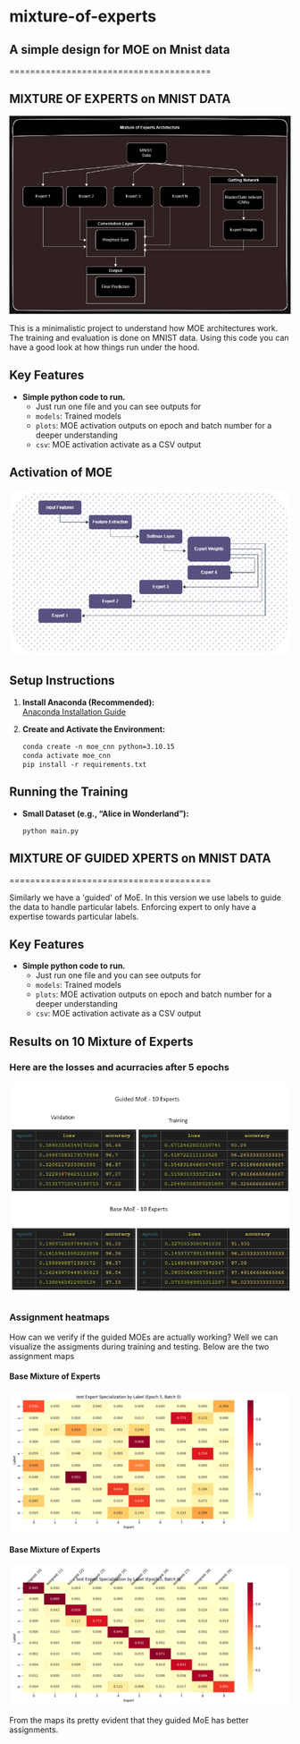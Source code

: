 # mixture-of-experts
## A simple design for MOE on Mnist data
=======================================
## MIXTURE OF EXPERTS on MNIST DATA

![Mixture of Experts Architecture](MOE-Arch.drawio.png)

</div>
 This is a minimalistic project to understand how MOE architectures work. The training and evaluation is done on MNIST data. 
 Using this code you can have a good look at how things run under the hood.

## Key Features

- **Simple python code to run.**  
  - Just run one file and you can see outputs for
  - `models`: Trained models
  - `plots`: MOE activation outputs on epoch and batch number for a deeper understanding 
  - `csv`: MOE activation activate as a CSV output

## Activation of MOE
![Gattin Network Activation](Gatting-Network-Decision.drawio.png)

## Setup Instructions

1. **Install Anaconda (Recommended):**  
   [Anaconda Installation Guide](https://docs.anaconda.com/)

2. **Create and Activate the Environment:**
   ```
   conda create -n moe_cnn python=3.10.15
   conda activate moe_cnn
   pip install -r requirements.txt
   ```

## Running the Training

- **Small Dataset (e.g., “Alice in Wonderland”):**
    
    ```
    python main.py
    ```

## MIXTURE OF GUIDED XPERTS on MNIST DATA
=======================================

</div>
 Similarly we have a 'guided' of MoE. In this version we use labels to guide the 
 data to handle particular labels. Enforcing expert to only have a expertise 
 towards particular labels.


## Key Features

- **Simple python code to run.**  
  - Just run one file and you can see outputs for
  - `models`: Trained models
  - `plots`: MOE activation outputs on epoch and batch number for a deeper understanding 
  - `csv`: MOE activation activate as a CSV output


## Results on 10 Mixture of Experts
### Here are the losses and acurracies after 5 epochs

![5 Epochs results](5-epochs-10-MOEs.png)

### Assignment heatmaps
How can we verify if the guided MOEs are actually working? Well we 
can visualize the assigments during training and testing. Below are the two assignment maps

#### Base Mixture of Experts

![Base MoE assignment Map](base_label_distribution_epoch_5_batch_0.png)

#### Base Mixture of Experts

![Guided MoE assigment Map](guided_label_distribution_epoch_5_batch_0.png)

From the maps its pretty evident that they guided MoE has better assignments. 